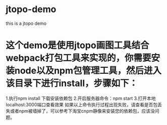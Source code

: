 # jtopo-demo
this is a jtopo demo
# 这个demo是使用jtopo画图工具结合webpack打包工具来实现的，你需要安装node以及npm包管理工具，然后进入该目录下进行install，步骤如下：
1.执行npm install  下载安装依赖包
2.开启服务器命令：npm start
3.打开本地localhost:3000端口查看效果
如果以上命令执行过程出现失败，请查看是否包丢失或者npm被墙掉了，可以参考下淘宝cnpm静像来安装您的依赖包，应该没问题。
